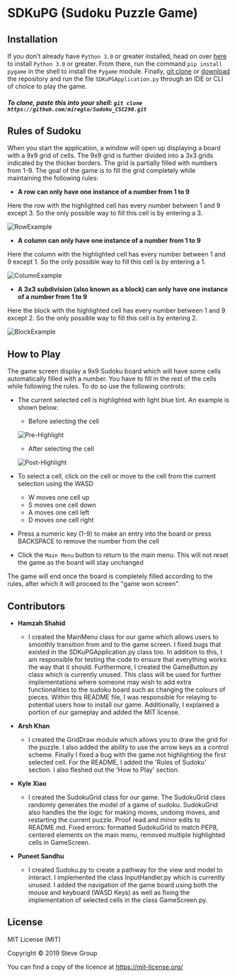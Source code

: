 ﻿# SDKuPG (Sudoku Puzzle Game)

## Installation

If you don't already have ```Python 3.0``` or greater installed, head on over [here](https://www.python.org/downloads/) to install ```Python 3.0``` or greater. From there, run the command ``pip install pygame`` in the shell to install the ``Pygame`` module. Finally, [git clone](https://github.com/mireglo/Sudoku_CSC290) or [download](https://github.com/mireglo/Sudoku_CSC290) the repository and run the file ``SDKuPGApplication.py`` through an IDE or CLI of choice to play the game.

##### To clone, paste this into your shell: ``git clone https://github.com/mireglo/Sudoku_CSC290.git``

## Rules of Sudoku

When you start the application, a window will open up displaying a board with a 9x9 grid of cells. The 9x9 grid is further divided into a 3x3 grids indicated by the thicker borders. The grid is partially filled with numbers from 1-9. The goal of the game is to fill the grid completely while maintaining the following rules:

* **A row can only have one instance of a number from 1 to 9**

Here the row with the highlighted cell has every number between 1 and 9 except 3. So the only possible way to fill this cell is by entering a 3.

![RowExample](https://user-images.githubusercontent.com/29599132/70167835-90976300-1695-11ea-9101-972a24cc70dd.png)

* **A column can only have one instance of a number from 1 to 9**

Here the column with the highlighted cell has every number between 1 and 9 except 1. So the only possible way to fill this cell is by entering a 1.

![ColumnExample](https://user-images.githubusercontent.com/29599132/70168187-5e3a3580-1696-11ea-9a30-c05c22d99834.png)

* **A 3x3 subdivision (also known as a block) can only have one instance of a number from 1 to 9**

Here the block with the highlighted cell has every number between 1 and 9 except 2. So the only possible way to fill this cell is by entering 2.

![BlockExample](https://user-images.githubusercontent.com/29599132/70168261-81fd7b80-1696-11ea-89ba-8c016d133787.png)

## How to Play

The game screen display a 9x9 Sudoku board which will have some cells automatically filled with a number.
You have to fill in the rest of the cells while following the rules. To do so use the following controls:

* The current selected cell is highlighted with light blue tint. An example is shown below:

  * Before selecting the cell

  ![Pre-Highlight](https://user-images.githubusercontent.com/29599132/70168672-4e6f2100-1697-11ea-864c-0bb40d00b13f.png)

  * After selecting the cell

  ![Post-Highlight](https://user-images.githubusercontent.com/29599132/70168678-516a1180-1697-11ea-9b8c-4c34dd4cc296.png)

* To select a cell, click on the cell or move to the cell from the current selection using the WASD
  * W moves one cell up
  * S moves one cell down
  * A moves one cell left
  * D moves one cell right

* Press a numeric key (1-9) to make an entry into the board or press BACKSPACE to remove the number from the cell

* Click the ``Main Menu`` button to return to the main menu. This will not reset the game as the board will stay unchanged

The game will end once the board is completely filled according to the rules, after which it will proceed to the "game won screen".

## Contributors

- **Hamzah Shahid**
    - I created the MainMenu class for our game which allows users to smoothly transition from and to the game screen. I fixed bugs that existed in the SDKuPGApplication.py class too. In addition to this, I am responsible for testing the code to ensure that everything works the way that it should. Furthermore, I created the GameButton.py class which is currently unused. This class will be used for further implementations where someone may wish to add extra functionalities to the sudoku board such as changing the colours of pieces. Within this README file, I was responsible for relaying to potential users how to install our game. Additionally, I explained a portion of our gameplay and added the MIT license.
    
- **Arsh Khan**
   - I created the GridDraw module which allows you to draw the grid for the puzzle. I also added the ability to use the arrow keys as a control scheme. Finally I fixed a bug with the game not highlighting the first selected cell. For the README, I added the 'Rules of Sudoku' section. I also fleshed out the 'How to Play' section.

- **Kyle Xiao**
    - I created the SudokuGrid class for our game. The SudokuGrid class randomly generates the model of a game of sudoku. SudokuGrid also handles the the logic for making moves, undoing moves, and restarting the current puzzle. Proof read and minor edits to README.md. Fixed errors: formatted SudokuGrid to match PEP8, centered elements on the main menu, removed multiple highlighted cells in GameScreen.

- **Puneet Sandhu**
   - I created Sudoku.py to create a pathway for the view and model to interact. I implemented the class InputHandler.py which is currently unused. I added the navigation of the game board using both the mouse and keyboard (WASD Keys) as well as fixing the implementation of selected cells in the class GameScreen.py.


## License

MIT License (MIT)

Copyright © 2019 Steve Group

You can find a copy of the licence at https://mit-license.org/
